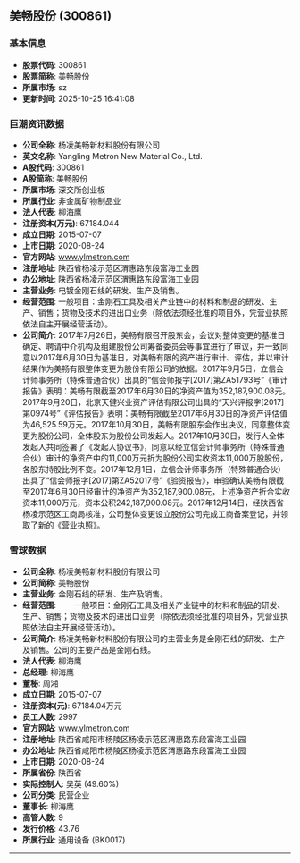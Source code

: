 ## 美畅股份 (300861)

### 基本信息

- **股票代码**: 300861
- **股票简称**: 美畅股份
- **所属市场**: sz
- **更新时间**: 2025-10-25 16:41:08

### 巨潮资讯数据

- **公司全称**: 杨凌美畅新材料股份有限公司
- **英文名称**: Yangling Metron New Material Co., Ltd.
- **A股代码**: 300861
- **A股简称**: 美畅股份
- **所属市场**: 深交所创业板
- **所属行业**: 非金属矿物制品业
- **法人代表**: 柳海鹰
- **注册资本(万元)**: 67184.044
- **成立日期**: 2015-07-07
- **上市日期**: 2020-08-24
- **官方网站**: www.ylmetron.com
- **注册地址**: 陕西省杨凌示范区渭惠路东段富海工业园
- **办公地址**: 陕西省杨凌示范区渭惠路东段富海工业园
- **主营业务**: 电镀金刚石线的研发、生产及销售。
- **经营范围**: 一般项目：金刚石工具及相关产业链中的材料和制品的研发、生产、销售；货物及技术的进出口业务（除依法须经批准的项目外，凭营业执照依法自主开展经营活动）。
- **公司简介**: 2017年7月26日，美畅有限召开股东会，会议对整体变更的基准日确定、聘请中介机构及组建股份公司筹备委员会等事宜进行了审议，并一致同意以2017年6月30日为基准日，对美畅有限的资产进行审计、评估，并以审计结果作为美畅有限整体变更为股份有限公司的依据。2017年9月5日，立信会计师事务所（特殊普通合伙）出具的“信会师报字[2017]第ZA51793号”《审计报告》表明：美畅有限截至2017年6月30日的净资产值为352,187,900.08元。2017年9月20日，北京天健兴业资产评估有限公司出具的“天兴评报字[2017]第0974号”《评估报告》表明：美畅有限截至2017年6月30日的净资产评估值为46,525.59万元。2017年10月30日，美畅有限股东会作出决议，同意整体变更为股份公司，全体股东为股份公司发起人。2017年10月30日，发行人全体发起人共同签署了《发起人协议书》，同意以经立信会计师事务所（特殊普通合伙）审计的净资产中的11,000万元折为股份公司实收资本11,000万股股份，各股东持股比例不变。2017年12月1日，立信会计师事务所（特殊普通合伙）出具了“信会师报字[2017]第ZA52017号”《验资报告》，审验确认美畅有限截至2017年6月30日经审计的净资产为352,187,900.08元，上述净资产折合实收资本11,000万元，资本公积242,187,900.08元。2017年12月14日，经陕西省杨凌示范区工商局核准，公司整体变更设立股份公司完成工商备案登记，并领取了新的《营业执照》。

### 雪球数据

- **公司全称**: 杨凌美畅新材料股份有限公司
- **公司简称**: 美畅股份
- **主营业务**: 金刚石线的研发、生产及销售。
- **经营范围**: 　　一般项目：金刚石工具及相关产业链中的材料和制品的研发、生产、销售；货物及技术的进出口业务（除依法须经批准的项目外，凭营业执照依法自主开展经营活动）。
- **公司简介**: 杨凌美畅新材料股份有限公司的主营业务是金刚石线的研发、生产及销售。公司的主要产品是金刚石线。
- **法人代表**: 柳海鹰
- **总经理**: 柳海鹰
- **董秘**: 周湘
- **成立日期**: 2015-07-07
- **注册资本(元)**: 67184.04万元
- **员工人数**: 2997
- **官方网站**: www.ylmetron.com
- **注册地址**: 陕西省咸阳市杨陵区杨凌示范区渭惠路东段富海工业园
- **办公地址**: 陕西省咸阳市杨陵区杨凌示范区渭惠路东段富海工业园
- **上市日期**: 2020-08-24
- **所属省份**: 陕西省
- **实际控制人**: 吴英 (49.60%)
- **公司分类**: 民营企业
- **董事长**: 柳海鹰
- **高管人数**: 9
- **发行价格**: 43.76
- **所属行业**: 通用设备 (BK0017)

---
